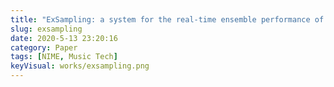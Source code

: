 ```yaml
---
title: "ExSampling: a system for the real-time ensemble performance of field-recorded environmental sounds"
slug: exsampling
date: 2020-5-13 23:20:16
category: Paper
tags: [NIME, Music Tech]
keyVisual: works/exsampling.png
---
```

